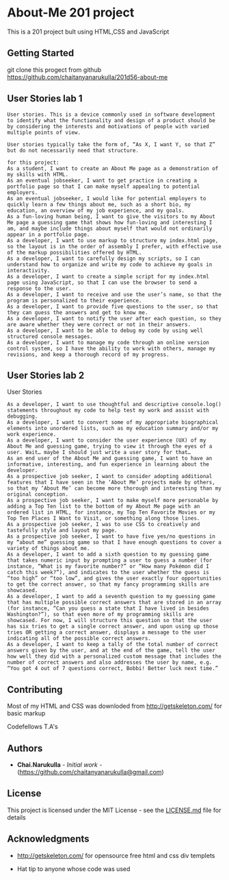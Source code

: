 # About-Me 201 project

This is a 201 project <About me> bult using HTML,CSS and JavaScript

## Getting Started
git clone this progect from github 
https://github.com/chaitanyanarukulla/201d56-about-me

## User Stories lab 1

    User stories. This is a device commonly used in software development to identify what the functionality and design of a product should be by considering the interests and motivations of people with varied multiple points of view.

    User stories typically take the form of, “As X, I want Y, so that Z” but do not necessarily need that structure.

    for this project: 
    As a student, I want to create an About Me page as a demonstration of my skills with HTML.
    As an eventual jobseeker, I want to get practice in creating a portfolio page so that I can make myself appealing to potential employers.
    As an eventual jobseeker, I would like for potential employers to quickly learn a few things about me, such as a short bio, my education, an overview of my job experience, and my goals.
    As a fun-loving human being, I want to give the visitors to my About Me page a guessing game that shows how fun-loving and interesting I am, and maybe include things about myself that would not ordinarily appear in a portfolio page.
    As a developer, I want to use markup to structure my index.html page, so the layout is in the order of assembly I prefer, with effective use of the markup possibilities offered by HTML.
    As a developer, I want to carefully design my scripts, so I can understand how to organize and write my code to achieve my goals in interactivity.
    As a developer, I want to create a simple script for my index.html page using JavaScript, so that I can use the browser to send a response to the user.
    As a developer, I want to receive and use the user’s name, so that the program is personalized to their experience.
    As a developer, I want to provide five questions to the user, so that they can guess the answers and get to know me.
    As a developer, I want to notify the user after each question, so they are aware whether they were correct or not in their answers.
    As a developer, I want to be able to debug my code by using well structured console messages.
    As a developer, I want to manage my code through an online version control system, so I have the ability to work with others, manage my revisions, and keep a thorough record of my progress.

## User Stories lab 2

User Stories

    As a developer, I want to use thoughtful and descriptive console.log() statements throughout my code to help test my work and assist with debugging.
    As a developer, I want to convert some of my appropriate biographical elements into unordered lists, such as my education summary and/or my work experience.
    As a developer, I want to consider the user experience (UX) of my About Me and guessing game, trying to view it through the eyes of a user. Wait… maybe I should just write a user story for that…
    As an end user of the About Me and guessing game, I want to have an informative, interesting, and fun experience in learning about the developer.
    As a prospective job seeker, I want to consider adopting additional features that I have seen in the ‘About Me’ projects made by others, so that my ‘About Me’ can become more thorough and interesting than my original conception.
    As a prospective job seeker, I want to make myself more personable by adding a Top Ten list to the bottom of my About Me page with an ordered list in HTML, for instance, my Top Ten Favorite Movies or my Top Ten Places I Want to Visit, or something along those lines.
    As a prospective job seeker, I was to use CSS to creatively and tastefully style and layout my page.
    As a prospective job seeker, I want to have five yes/no questions in my “about me” guessing game so that I have enough questions to cover a variety of things about me.
    As a developer, I want to add a sixth question to my guessing game that takes numeric input by prompting a user to guess a number (for instance, “What is my favorite number?” or “How many Pokémon did I catch this week?”), and indicates to the user whether the guess is “too high” or “too low”, and gives the user exactly four opportunities to get the correct answer, so that my fancy programming skills are showcased.
    As a developer, I want to add a seventh question to my guessing game that has multiple possible correct answers that are stored in an array (for instance, “Can you guess a state that I have lived in besides Washington?”), so that even more of my programming skills are showcased. For now, I will structure this question so that the user has six tries to get a single correct answer, and upon using up those tries OR getting a correct answer, displays a message to the user indicating all of the possible correct answers.
    As a developer, I want to keep a tally of the total number of correct answers given by the user, and at the end of the game, tell the user how well they did with a personalized custom message that includes the number of correct answers and also addresses the user by name, e.g. “You got 4 out of 7 questions correct, Bobbi! Better luck next time.”




## Contributing

Most of my HTML and CSS was downloded from http://getskeleton.com/ for basic markup

Codefellows T.A's
 

## Authors

* **Chai.Narukulla** - *Initial work* - (https://github.com/chaitanyanarukulla@gmail.com)


## License

This project is licensed under the MIT License - see the [LICENSE.md](LICENSE.md) file for details

## Acknowledgments

* http://getskeleton.com/ for opensource free html and css div templets

* Hat tip to anyone whose code was used
